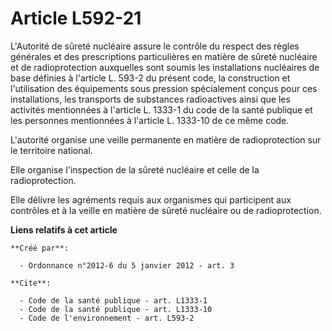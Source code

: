 # Article L592-21

L'Autorité de sûreté nucléaire assure le contrôle du respect des règles générales et des prescriptions particulières en
matière de sûreté nucléaire et de radioprotection auxquelles sont soumis les installations nucléaires de base définies à
l'article L. 593-2 du présent code, la construction et l'utilisation des équipements sous pression spécialement conçus pour
ces installations, les transports de substances radioactives ainsi que les activités mentionnées à l'article L. 1333-1 du
code de la santé publique et les personnes mentionnées à l'article L. 1333-10 de ce même code. 

L'autorité organise une veille permanente en matière de radioprotection sur le territoire national. 

Elle organise l'inspection de la sûreté nucléaire et celle de la radioprotection. 

Elle délivre les agréments requis aux organismes qui participent aux contrôles et à la veille en matière de sûreté nucléaire
ou de radioprotection.

**Liens relatifs à cet article**

	**Créé par**:

	  - Ordonnance n°2012-6 du 5 janvier 2012 - art. 3

	**Cite**:

	  - Code de la santé publique - art. L1333-1
	  - Code de la santé publique - art. L1333-10
	  - Code de l'environnement - art. L593-2
